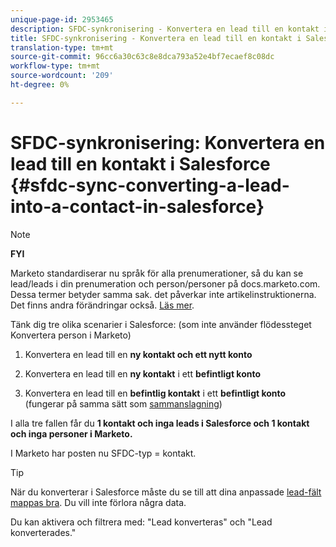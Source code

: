 ```yaml
---
unique-page-id: 2953465
description: SFDC-synkronisering - Konvertera en lead till en kontakt i Salesforce - Marketo Docs - Produktdokumentation
title: SFDC-synkronisering - Konvertera en lead till en kontakt i Salesforce
translation-type: tm+mt
source-git-commit: 96cc6a30c63c8e8dca793a52e4bf7ecaef8c08dc
workflow-type: tm+mt
source-wordcount: '209'
ht-degree: 0%

---
```



# SFDC-synkronisering: Konvertera en lead till en kontakt i Salesforce {#sfdc-sync-converting-a-lead-into-a-contact-in-salesforce}

>[!NOTE]
>
>**FYI**
>
>Marketo standardiserar nu språk för alla prenumerationer, så du kan se lead/leads i din prenumeration och person/personer på docs.marketo.com. Dessa termer betyder samma sak. det påverkar inte artikelinstruktionerna. Det finns andra förändringar också. [Läs mer](http://docs.marketo.com/display/DOCS/Updates+to+Marketo+Terminology).

Tänk dig tre olika scenarier i Salesforce: (som inte använder flödessteget [](../../../../product-docs/core-marketo-concepts/smart-campaigns/flow-actions/convert-person.md) Konvertera person i Marketo)

1. Konvertera en lead till en **ny kontakt och ett nytt konto**
1. Konvertera en lead till en **ny kontakt** i ett **befintligt konto**

1. Konvertera en lead till en **befintlig kontakt** i ett **befintligt konto** (fungerar på samma sätt som [sammanslagning](sfdc-sync-merging-a-lead-contact-person.md))

I alla tre fallen får du **1 kontakt och inga leads i Salesforce och 1 kontakt och inga personer i Marketo.**

I Marketo har posten nu SFDC-typ = kontakt.

>[!TIP]
>
>När du konverterar i Salesforce måste du se till att dina anpassade [lead-fält mappas bra](https://help.salesforce.com/apex/HTViewHelpDoc?id=customize_mapleads.htm). Du vill inte förlora några data.

Du kan aktivera och filtrera med: &quot;Lead konverteras&quot; och &quot;Lead konverterades.&quot;